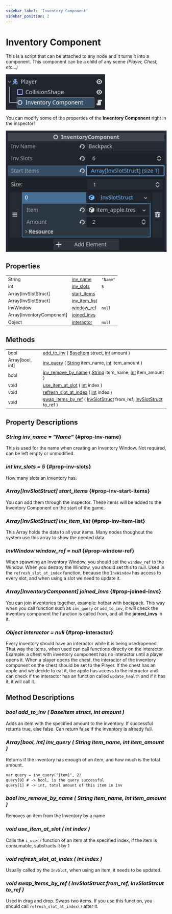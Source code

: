 ```yaml
---
sidebar_label: 'Inventory Component'
sidebar_position: 2
---
```


# Inventory Component

This is a script that can be attached to any node and it turns it into a component.
This component can be a child of any scene _(Player, Chest, etc...)_

![Screenshot of the component in a scene](./img/inv_comp_in_scene.png)

You can modify some of the properties of the **Inventory Component** right in the inspector!

![Screenshot of the component properties in the inspector](./img/inv_comp_inspector.png)

## Properties

|                           |                                      |          |
| ------------------------- | ------------------------------------ | -------- |
| String                    | [inv_name](#prop-inv-name)           | `"Name"` |
| int                       | [inv_slots](#prop-inv-slots)         | `5`      |
| Array[InvSlotStruct]      | [start_items](#prop-inv-start-items) |          |
| Array[InvSlotStruct]      | [inv_item_list](#prop-inv-item-list) |          |
| InvWindow                 | [window_ref](#prop-window-ref)       | `null`   |
| Array[InventoryComponent] | [joined_invs](#prop-joined-invs)     |          |
| Object                    | [interactor](#prop-interactor)       | `null`   |

## Methods

|                  |                                                                                                                 |
| ---------------- | --------------------------------------------------------------------------------------------------------------- |
| bool             | [add_to_inv](#heading-id) ( [BaseItem](#heading-id) struct, [int](#heading-id) amount )                         |
| Array[bool, int] | [inv_query](#heading-id) ( [String](#heading-id) item_name, [int](#heading-id) item_amount )                    |
| bool             | [inv_remove_by_name](#heading-id) ( [String](#heading-id) item_name, [int](#heading-id) item_amount )           |
| void             | [use_item_at_slot](#heading-id) ( [int](#heading-id) index )                                                    |
| void             | [refresh_slot_at_index](#heading-id) ( [int](#heading-id) index )                                               |
| void             | [swap_items_by_ref](#heading-id) ( [InvSlotStruct](#heading-id) from_ref, [InvSlotStruct](#heading-id) to_ref ) |

## Property Descriptions

### _String inv_name = "Name"_ {#prop-inv-name}
This is used for the name when creating an Inventory Window. Not required, can be left empty or unmodified.

### _int inv_slots = 5_ {#prop-inv-slots}
How many slots an Inventory has.

### _Array[InvSlotStruct] **start_items**_ {#prop-inv-start-items}
You can add them through the inspector. These items will be added to the Inventory Component on the start of the game.

### _Array[InvSlotStruct] inv_item_list_ {#prop-inv-item-list}
This Array holds the data to all your items. Many nodes thoughout the system use this array to show the needed data.

### _InvWindow window_ref = null_ {#prop-window-ref}
When spawning an Inventory Window, you should set the `window_ref` to the Window. When you destroy the Window, you should set this to null. Used in the `refresh_slot_at_index` function, because the `InvWindow` has access to every slot, and when using a slot we need to update it.

### _Array[InventoryComponent] joined_invs_ {#prop-joined-invs}
You can join inventories together, example: hotbar with backpack. This way when you call function such as `inv_query` or `add_to_inv`, it will check the inventory component the function is called from, and all the **joined_invs** in it.

### _Object interactor = null_ {#prop-interactor}
Every inventory should have an interactor while it is being used/opened. That way the items, when used can call functions directly on the interactor. Example: a chest with inventory component has no interactor until a player opens it. When a player opens the chest, the interactor of the inventory component on the chest should be set to the Player. If the chest has an apple and we decide to eat it, the apple has access to the interactor and can check if the interactor has an function called `update_health` and if it has it, it will call it.

## Method Descriptions

### _bool add_to_inv ( BaseItem struct, int amount )_
Adds an item with the specified amount to the inventory. If successful returns true, else false. Can return false if the inventory is already full.

### _Array[bool, int] inv_query ( String item_name, int item_amount )_
Returns if the inventory has enough of an item, and how much is the total amount.
```gdscript
var query = inv_query("Item1", 2)
query[0] # -> bool, is the query successful
query[1] # -> int, total amount of this item in inv
```

### _bool inv_remove_by_name ( String item_name, int item_amount )_
Removes an item from the Inventory by a name

### _void use_item_at_slot ( int index )_
Calls the `i_use()` function of an item at the specified index, if the item is consumable, substracts it by 1

### _void refresh_slot_at_index ( int index )_
Usually called by the `InvSlot`, when using an item, it needs to be updated.

### _void swap_items_by_ref  ( InvSlotStruct from_ref, InvSlotStrcut to_ref )_
Used in drag and drop. Swaps two items. If you use this function, you should call `refresh_slot_at_index()` after it.